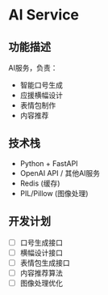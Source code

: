 # AI Service

## 功能描述

AI服务，负责：
- 智能口号生成
- 应援横幅设计
- 表情包制作
- 内容推荐

## 技术栈

- Python + FastAPI
- OpenAI API / 其他AI服务
- Redis (缓存)
- PIL/Pillow (图像处理)

## 开发计划

- [ ] 口号生成接口
- [ ] 横幅设计接口
- [ ] 表情包生成接口
- [ ] 内容推荐算法
- [ ] 图像处理优化 